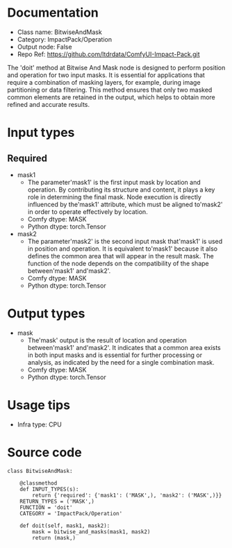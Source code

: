 # Documentation
- Class name: BitwiseAndMask
- Category: ImpactPack/Operation
- Output node: False
- Repo Ref: https://github.com/ltdrdata/ComfyUI-Impact-Pack.git

The 'doit' method at Bitwise And Mask node is designed to perform position and operation for two input masks. It is essential for applications that require a combination of masking layers, for example, during image partitioning or data filtering. This method ensures that only two masked common elements are retained in the output, which helps to obtain more refined and accurate results.

# Input types
## Required
- mask1
    - The parameter'mask1' is the first input mask by location and operation. By contributing its structure and content, it plays a key role in determining the final mask. Node execution is directly influenced by the'mask1' attribute, which must be aligned to'mask2' in order to operate effectively by location.
    - Comfy dtype: MASK
    - Python dtype: torch.Tensor
- mask2
    - The parameter'mask2' is the second input mask that'mask1' is used in position and operation. It is equivalent to'mask1' because it also defines the common area that will appear in the result mask. The function of the node depends on the compatibility of the shape between'mask1' and'mask2'.
    - Comfy dtype: MASK
    - Python dtype: torch.Tensor

# Output types
- mask
    - The'mask' output is the result of location and operation between'mask1' and'mask2'. It indicates that a common area exists in both input masks and is essential for further processing or analysis, as indicated by the need for a single combination mask.
    - Comfy dtype: MASK
    - Python dtype: torch.Tensor

# Usage tips
- Infra type: CPU

# Source code
```
class BitwiseAndMask:

    @classmethod
    def INPUT_TYPES(s):
        return {'required': {'mask1': ('MASK',), 'mask2': ('MASK',)}}
    RETURN_TYPES = ('MASK',)
    FUNCTION = 'doit'
    CATEGORY = 'ImpactPack/Operation'

    def doit(self, mask1, mask2):
        mask = bitwise_and_masks(mask1, mask2)
        return (mask,)
```